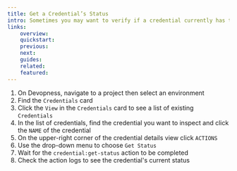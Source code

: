 ```yaml
---
title: Get a Credential’s Status
intro: Sometimes you may want to verify if a credential currently has the required permissions and access in a given provider. Get a Credential's Status to validate if a credential is still active and has the necessary permissions.
links:
    overview:
    quickstart:
    previous:
    next:
    guides:
    related:
    featured:
---
```


1. On Devopness, navigate to a project then select an environment
1. Find the `Credentials` card
1. Click the `View` in the `Credentials` card to see a list of existing `Credentials`
1. In the list of credentials, find the credential you want to inspect and click the `NAME` of the credential
1. On the upper-right corner of the credential details view click `ACTIONS`
1. Use the drop-down menu to choose `Get Status`
1. Wait for the `credential:get-status` action to be completed
1. Check the action logs to see the credential's current status
